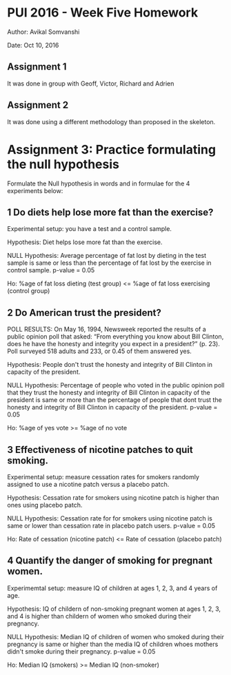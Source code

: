 # PUI 2016 - Week Five Homework

Author: Avikal Somvanshi

Date: Oct 10, 2016


## Assignment 1

It was done in group with Geoff, Victor, Richard and Adrien 



## Assignment 2

It was done using a different methodology than proposed in the skeleton.


# Assignment 3: Practice formulating the null hypothesis

Formulate the Null hypothesis in words and in formulae for the 4 experiments below:

## 1 Do diets help lose more fat than the exercise?

Experimental setup: you have a test and a control sample.

Hypothesis: Diet helps lose more fat than the exercise.

NULL Hypothesis: Average percentage of fat lost by dieting in the test sample is same or less than the percentage of fat lost by the exercise in control sample. p-value = 0.05

Ho: %age of fat loss dieting (test group) <= %age of fat loss exercising (control group)



## 2 Do American trust the president?

POLL RESULTS: On May 16, 1994, Newsweek reported the results of a public opinion poll that asked: “From everything you know about Bill Clinton, does he have the honesty and integrity you expect in a president?” (p. 23). Poll surveyed 518 adults and 233, or 0.45 of them answered yes.

Hypothesis: People don't trust the honesty and integrity of Bill Clinton in capacity of the president.

NULL Hypothesis: Percentage of people who voted in the public opinion poll that they trust the honesty and integrity of Bill Clinton in capacity of the president is same or more than the percentage of people that dont trust the honesty and integrity of Bill Clinton in capacity of the president. p-value = 0.05

Ho: %age of yes vote >= %age of no vote


## 3 Effectiveness of nicotine patches to quit smoking.

Experimental setup: measure cessation rates for smokers randomly assigned to use a nicotine patch versus a placebo patch.

Hypothesis: Cessation rate for smokers using nicotine patch is higher than ones using placebo patch. 

NULL Hypothesis: Cessation rate for  for smokers using nicotine patch is same or lower than cessation rate in placebo patch users. p-value = 0.05

Ho: Rate of cessation (nicotine patch) <= Rate of cessation (placebo patch)


## 4 Quantify the danger of smoking for pregnant women.

Experimemtal setup: measure IQ of children at ages 1, 2, 3, and 4 years of age.

Hypothesis: IQ of childern of non-smoking pregnant women at ages 1, 2, 3, and 4 is higher than childern of women who smoked during their pregnancy. 

NULL Hypothesis: Median IQ of children of women who smoked during their pregnancy is same or higher than the media IQ of children whoes mothers didn't smoke during their pregnancy. p-value = 0.05

Ho: Median IQ (smokers) >= Median IQ (non-smoker)

